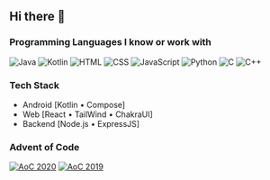 ## Hi there 👋

### Programming Languages I know or work with
![Java][java badge] ![Kotlin][kt badge] ![HTML][html badge] ![CSS][css badge] ![JavaScript][js badge] ![Python][py badge] ![C][c badge] ![C++][cpp badge]

### Tech Stack
- Android [Kotlin • Compose]
- Web [React • TailWind • ChakraUI]
- Backend [Node.js • ExpressJS]

### Advent of Code
[![AoC 2020][aoc 20 badge]][aoc 20 repo] [![AoC 2019][aoc 19 badge]][aoc 19 repo]

[java badge]: https://img.shields.io/badge/java-ED8B00.svg?style=for-the-badge&logo=java&logoColor=white
[kt badge]: https://img.shields.io/badge/kotlin-7f52ff.svg?style=for-the-badge&logo=kotlin&logoColor=white
[html badge]: https://img.shields.io/badge/html-E34F26.svg?style=for-the-badge&logo=html5&logoColor=white
[css badge]: https://img.shields.io/badge/css-1572B6.svg?style=for-the-badge&logo=css3&logoColor=white
[js badge]: https://img.shields.io/badge/javascript-323330.svg?style=for-the-badge&logo=javascript&logoColor=%23F7DF1E
[py badge]: https://img.shields.io/badge/python-14354C.svg?style=for-the-badge&logo=python&logoColor=white
[c badge]: https://img.shields.io/badge/c-00599C.svg?style=for-the-badge&logo=c&logoColor=white
[cpp badge]: https://img.shields.io/badge/c++-00599C.svg?style=for-the-badge&logo=c%2B%2B&logoColor=white

[aoc 20 badge]: https://github-readme-stats.vercel.app/api/pin/?username=pavi2410&repo=AdventOfCode2020&title_color=00cc00&text_color=fff&bg_color=0f0f23&hide_border
[aoc 20 repo]: https://github.com/pavi2410/AdventOfCode2020
[aoc 19 badge]: https://github-readme-stats.vercel.app/api/pin/?username=pavi2410&repo=AdventOfCode2019&title_color=00cc00&text_color=fff&bg_color=0f0f23&hide_border
[aoc 19 repo]: https://github.com/pavi2410/AdventOfCode2019
